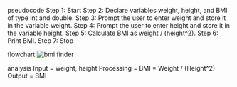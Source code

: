 pseudocode
Step 1: Start
Step 2: Declare variables weight, height, and BMI of type int and double.
Step 3: Prompt the user to enter weight and store it in the variable weight.
Step 4: Prompt the user to enter height and store it in the variable height.
Step 5: Calculate BMI as weight / (height^2).
Step 6: Print BMI.
Step 7: Stop

flowchart
![bmi finder](https://github.com/SWEG-2015EC-Batch/Binary-Bombers/assets/149236920/48765a05-f8a7-469f-935c-5877877e2a02)

analysis
Input = weight, height
Processing = BMI = Weight / (Height^2)
Output = BMI
